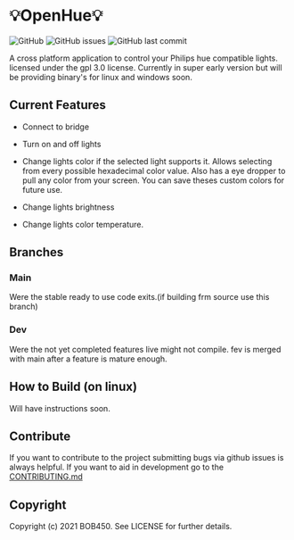 # 💡OpenHue💡

![GitHub](https://img.shields.io/github/license/BOB450/OpenHue?logoColor=blue)  ![GitHub issues](https://img.shields.io/github/issues/BOB450/OpenHue)  ![GitHub last commit](https://img.shields.io/github/last-commit/BOB450/OpenHue)

A cross platform application to control your Philips hue compatible lights.
licensed under the gpl 3.0 license. Currently in super early version but will be providing binary's for linux and windows soon.

## Current Features

- Connect to bridge

- Turn on and off lights

- Change lights color if the selected light supports it. Allows selecting from every possible hexadecimal color value. Also has a eye dropper to pull any color from your screen. You can save theses custom colors for future use.

- Change lights brightness

- Change lights color temperature.

## Branches

### Main

Were the stable ready to use code exits.(if building frm source use this branch)

### Dev

Were the not yet completed features live might not compile. fev is merged with main after a feature is mature enough.

## How to Build (on linux)

Will have instructions soon.

## Contribute

If you want to contribute to the project submitting bugs via github issues is always helpful. If you want to aid in development go to the [CONTRIBUTING.md](CONTRIBUTING.md)

## Copyright

Copyright (c) 2021 BOB450. See LICENSE for further details.
